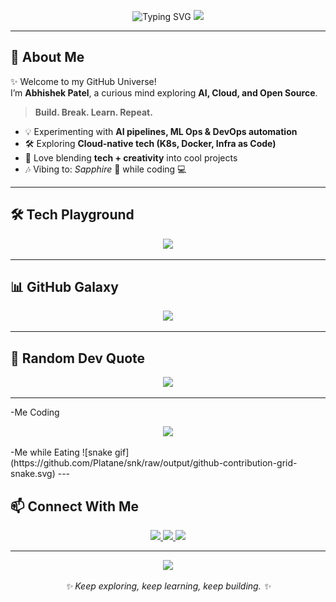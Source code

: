 <p align="center">
  <img src="https://readme-typing-svg.demolab.com?font=Fira+Code&size=24&duration=3000&pause=1000&color=38BDF8&center=true&vCenter=true&width=435&lines=Welcome+to+my+GitHub+Universe!;Exploring+AI+%26+Cloud+%26+Open+Source;Build.+Break.+Learn.+Repeat." alt="Typing SVG" />
  <img src="https://media.giphy.com/media/hvRJCLFzcasrR4ia7z/giphy.gif" width="35px" />
</p>


---

## 🌌 About Me  

✨ Welcome to my GitHub Universe!  
I’m **Abhishek Patel**, a curious mind exploring **AI, Cloud, and Open Source**.  

> **Build. Break. Learn. Repeat.**  

- 💡 Experimenting with **AI pipelines, ML Ops & DevOps automation**  
- 🛠️ Exploring **Cloud-native tech (K8s, Docker, Infra as Code)**  
- 🎨 Love blending **tech + creativity** into cool projects  
- 🎶 Vibing to: *Sapphire* 🌌 while coding 💻  

---

## 🛠️ Tech Playground  

<p align="center">
  <img src="https://skillicons.dev/icons?i=python,docker,kubernetes,git,github,linux,react,nodejs,mongodb,redis,azure,aws,gcp&perline=6" />
</p>

---

## 📊 GitHub Galaxy  

<p align="center">
  <img src="https://github-readme-stats.vercel.app/api?username=Abhishek4411&show_icons=true&theme=tokyonight&hide_border=true" height="165"/>
</p>

---

## 💬 Random Dev Quote  
<p align="center">
  <img src="https://quotes-github-readme.vercel.app/api?type=horizontal&theme=radical" />
</p>

---
-Me Coding
  <p align="center">
    <img src="https://media.giphy.com/media/LmNwrBhejkK9EFP504/giphy.gif" width="300px"/>
  </p>
-Me while Eating
  ![snake gif](https://github.com/Platane/snk/raw/output/github-contribution-grid-snake.svg)
---

## 📫 Connect With Me  

<p align="center">
  <a href="https://linkedin.com/in/abhishek4411">
    <img src="https://img.shields.io/badge/LinkedIn-%230A66C2.svg?&style=for-the-badge&logo=linkedin&logoColor=white" />
  </a>
  <a href="mailto:patelabhishek441@gmail.com">
    <img src="https://img.shields.io/badge/Email-D14836?style=for-the-badge&logo=gmail&logoColor=white" />
  </a>
  <a href="https://github.com/Abhishek4411">
    <img src="https://img.shields.io/badge/GitHub-000000?style=for-the-badge&logo=github&logoColor=white" />
  </a>
</p>

---

<p align="center">
  <img src="https://media.giphy.com/media/l0MYEqEzwMWFCg8rm/giphy.gif" width="300px">
</p>

<p align="center">
  <i>✨ Keep exploring, keep learning, keep building. ✨</i>
</p>
